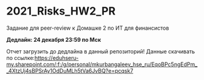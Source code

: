 # 2021_Risks_HW2_PR

Задание для peer-review к Домашке 2 по ИТ для финансистов 

**Дедлайн: 24 декабря 23:59 по Мск**

Отчет загрузить до дедлайна в данный репозиторий!
Данные скачивать по ссылке:https://eduhseru-my.sharepoint.com/:f:/g/personal/mkurbangaleev_hse_ru/EqoBPc5ngEdPm__4XtzUj4sBPSrAy1OdDuMLh5tVa6JvBQ?e=pcqsk7